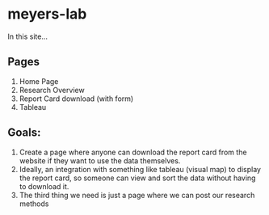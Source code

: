 # meyers-lab

In this site...

## Pages
1. Home Page
2. Research Overview
3. Report Card download (with form)
4. Tableau

## Goals: 
1. Create a page where anyone can download the report card from the website if they want to 
use the data themselves.
2. Ideally, an integration with something like tableau (visual map) to display the report card, so 
someone can view and sort the data without having to download it.
3. The third thing we need is just a page where we can post our research methods

